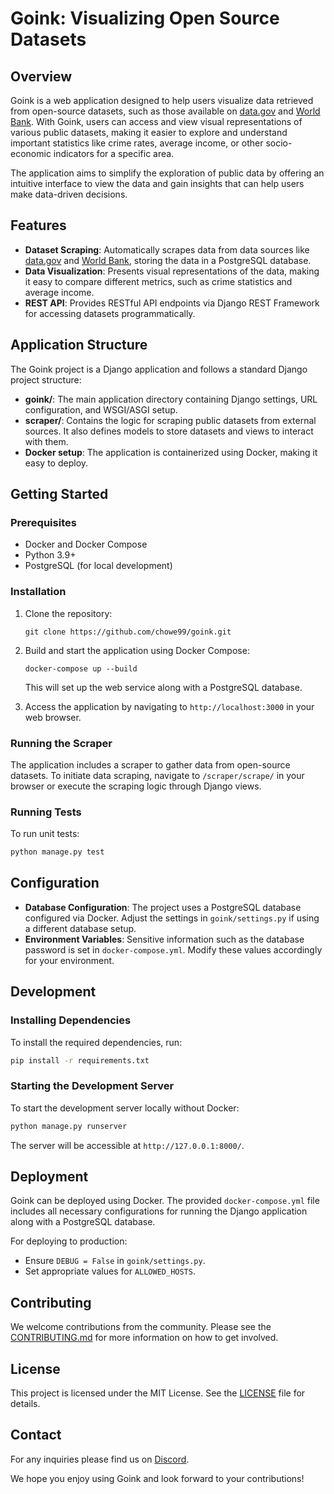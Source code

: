 # Goink: Visualizing Open Source Datasets

## Overview

Goink is a web application designed to help users visualize data retrieved from open-source datasets, such as those available on [data.gov](https://www.data.gov) and [World Bank](https://data.worldbank.org). With Goink, users can access and view visual representations of various public datasets, making it easier to explore and understand important statistics like crime rates, average income, or other socio-economic indicators for a specific area.

The application aims to simplify the exploration of public data by offering an intuitive interface to view the data and gain insights that can help users make data-driven decisions.

## Features

- **Dataset Scraping**: Automatically scrapes data from data sources like [data.gov](https://www.data.gov) and [World Bank](https://data.worldbank.org), storing the data in a PostgreSQL database.
- **Data Visualization**: Presents visual representations of the data, making it easy to compare different metrics, such as crime statistics and average income.
- **REST API**: Provides RESTful API endpoints via Django REST Framework for accessing datasets programmatically.

## Application Structure

The Goink project is a Django application and follows a standard Django project structure:

- **goink/**: The main application directory containing Django settings, URL configuration, and WSGI/ASGI setup.
- **scraper/**: Contains the logic for scraping public datasets from external sources. It also defines models to store datasets and views to interact with them.
- **Docker setup**: The application is containerized using Docker, making it easy to deploy.

## Getting Started

### Prerequisites

- Docker and Docker Compose
- Python 3.9+
- PostgreSQL (for local development)

### Installation

1. Clone the repository:
   ```
   git clone https://github.com/chowe99/goink.git
   ```

2. Build and start the application using Docker Compose:
   ```
   docker-compose up --build
   ```
   This will set up the web service along with a PostgreSQL database.

3. Access the application by navigating to `http://localhost:3000` in your web browser.

### Running the Scraper

The application includes a scraper to gather data from open-source datasets. To initiate data scraping, navigate to `/scraper/scrape/` in your browser or execute the scraping logic through Django views.

### Running Tests

To run unit tests:
```bash
python manage.py test
```

## Configuration

- **Database Configuration**: The project uses a PostgreSQL database configured via Docker. Adjust the settings in `goink/settings.py` if using a different database setup.
- **Environment Variables**: Sensitive information such as the database password is set in `docker-compose.yml`. Modify these values accordingly for your environment.

## Development

### Installing Dependencies

To install the required dependencies, run:
```bash
pip install -r requirements.txt
```

### Starting the Development Server

To start the development server locally without Docker:
```bash
python manage.py runserver
```
The server will be accessible at `http://127.0.0.1:8000/`.

## Deployment

Goink can be deployed using Docker. The provided `docker-compose.yml` file includes all necessary configurations for running the Django application along with a PostgreSQL database.

For deploying to production:

- Ensure `DEBUG = False` in `goink/settings.py`.
- Set appropriate values for `ALLOWED_HOSTS`.

## Contributing

We welcome contributions from the community. Please see the [CONTRIBUTING.md](./CONTRIBUTING.md) for more information on how to get involved.

## License

This project is licensed under the MIT License. See the [LICENSE](./LICENSE) file for details.

## Contact

For any inquiries please find us on [Discord](https://discord.gg/JrKb8x534M).

We hope you enjoy using Goink and look forward to your contributions!

